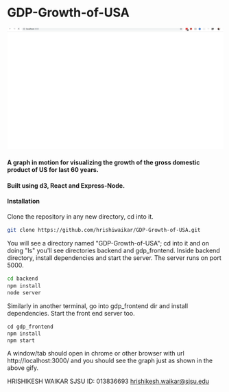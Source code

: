 # GDP-Growth-of-USA

![](gdp_graph.gif)

#### A graph in motion for visualizing the growth of the gross domestic product of US for last 60 years. 
#### Built using d3, React and Express-Node.

#### Installation
Clone the repository in any new directory, cd into it.
```sh
git clone https://github.com/hrishiwaikar/GDP-Growth-of-USA.git
```
You will see a directory named "GDP-Growth-of-USA";
cd into it and on doing "ls" you'll see directories backend and gdp_frontend.
Inside backend directory, install dependencies and start the server. The server runs on port 5000.
```sh
cd backend
npm install
node server
```

Similarly in another terminal, go into gdp_frontend dir and install dependencies.
Start the front end server too.
```
cd gdp_frontend
npm install
npm start
```

A window/tab should open in chrome or other browser with url http://localhost:3000/ and you should see the graph just as shown in the above gify.


HRISHIKESH WAIKAR
SJSU ID: 013836693 
hrishikesh.waikar@sjsu.edu
